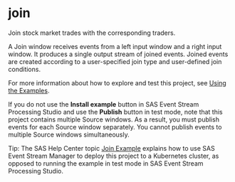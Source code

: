 # join

Join stock market trades with the corresponding traders.

A Join window receives events from a left input window and a right input window. It produces a single output stream of joined events. Joined events are created according to a user-specified join type and user-defined join conditions. 

For more information about how to explore and test this project, see [Using the Examples](https://github.com/sassoftware/esp-studio-examples#using-the-examples). 

If you do not use the **Install example** button in SAS Event Stream Processing Studio and use the **Publish** button in test mode, note that this project contains multiple Source windows. As a result, you must publish events for each Source window separately. You cannot publish events to multiple Source windows simultaneously. 

Tip: The SAS Help Center topic [Join Example](https://documentation.sas.com/?cdcId=espcdc&cdcVersion=default&docsetId=esmuse&docsetTarget=p1fvkzlm2erh7fn1r8t6ljgvyxr7.htm) explains how to use SAS Event Stream Manager to deploy this project to a Kubernetes cluster, as opposed to running the example in test mode in SAS Event Stream Processing Studio.
